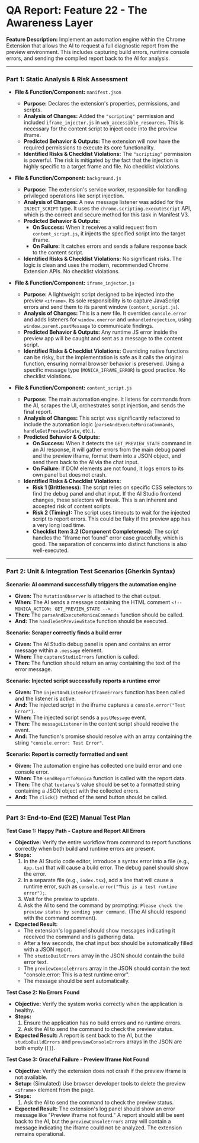 
# QA Report: Feature 22 - The Awareness Layer

**Feature Description:** Implement an automation engine within the Chrome Extension that allows the AI to request a full diagnostic report from the preview environment. This includes capturing build errors, runtime console errors, and sending the compiled report back to the AI for analysis.

---

### **Part 1: Static Analysis & Risk Assessment**

*   **File & Function/Component:** `manifest.json`
    *   **Purpose:** Declares the extension's properties, permissions, and scripts.
    *   **Analysis of Changes:** Added the `"scripting"` permission and included `iframe_injector.js` in `web_accessible_resources`. This is necessary for the content script to inject code into the preview iframe.
    *   **Predicted Behavior & Outputs:** The extension will now have the required permissions to execute its core functionality.
    *   **Identified Risks & Checklist Violations:** The `"scripting"` permission is powerful. The risk is mitigated by the fact that the injection is highly specific to a target frame and file. No checklist violations.

*   **File & Function/Component:** `background.js`
    *   **Purpose:** The extension's service worker, responsible for handling privileged operations like script injection.
    *   **Analysis of Changes:** A new message listener was added for the `INJECT_SCRIPT` type. It uses the `chrome.scripting.executeScript` API, which is the correct and secure method for this task in Manifest V3.
    *   **Predicted Behavior & Outputs:**
        *   **On Success:** When it receives a valid request from `content_script.js`, it injects the specified script into the target iframe.
        *   **On Failure:** It catches errors and sends a failure response back to the content script.
    *   **Identified Risks & Checklist Violations:** No significant risks. The logic is clean and uses the modern, recommended Chrome Extension APIs. No checklist violations.

*   **File & Function/Component:** `iframe_injector.js`
    *   **Purpose:** A lightweight script designed to be injected into the preview `<iframe>`. Its sole responsibility is to capture JavaScript errors and send them to its parent window (`content_script.js`).
    *   **Analysis of Changes:** This is a new file. It overrides `console.error` and adds listeners for `window.onerror` and `unhandledrejection`, using `window.parent.postMessage` to communicate findings.
    *   **Predicted Behavior & Outputs:** Any runtime JS error inside the preview app will be caught and sent as a message to the content script.
    *   **Identified Risks & Checklist Violations:** Overriding native functions can be risky, but the implementation is safe as it calls the original function, ensuring normal browser behavior is preserved. Using a specific message type (`MONICA_IFRAME_ERROR`) is good practice. No checklist violations.

*   **File & Function/Component:** `content_script.js`
    *   **Purpose:** The main automation engine. It listens for commands from the AI, scrapes the UI, orchestrates script injection, and sends the final report.
    *   **Analysis of Changes:** This script was significantly refactored to include the automation logic (`parseAndExecuteMonicaCommands`, `handleGetPreviewState`, etc.).
    *   **Predicted Behavior & Outputs:**
        *   **On Success:** When it detects the `GET_PREVIEW_STATE` command in an AI response, it will gather errors from the main debug panel and the preview iframe, format them into a JSON object, and send them back to the AI via the chat input.
        *   **On Failure:** If DOM elements are not found, it logs errors to its own panel but does not crash.
    *   **Identified Risks & Checklist Violations:**
        *   **Risk 1 (Brittleness):** The script relies on specific CSS selectors to find the debug panel and chat input. If the AI Studio frontend changes, these selectors will break. This is an inherent and accepted risk of content scripts.
        *   **Risk 2 (Timing):** The script uses timeouts to wait for the injected script to report errors. This could be flaky if the preview app has a very long load time.
        *   **Checklist Item 3.2 (Component Completeness):** The script handles the "iframe not found" error case gracefully, which is good. The separation of concerns into distinct functions is also well-executed.

---

### **Part 2: Unit & Integration Test Scenarios (Gherkin Syntax)**

**Scenario: AI command successfully triggers the automation engine**
*   **Given:** The `MutationObserver` is attached to the chat output.
*   **When:** The AI sends a message containing the HTML comment `<!-- MONICA_ACTION: GET_PREVIEW_STATE -->`.
*   **Then:** The `parseAndExecuteMonicaCommands` function should be called.
*   **And:** The `handleGetPreviewState` function should be executed.

**Scenario: Scraper correctly finds a build error**
*   **Given:** The AI Studio debug panel is open and contains an error message within a `.message` element.
*   **When:** The `captureStudioErrors` function is called.
*   **Then:** The function should return an array containing the text of the error message.

**Scenario: Injected script successfully reports a runtime error**
*   **Given:** The `injectAndListenForIframeErrors` function has been called and the listener is active.
*   **And:** The injected script in the iframe captures a `console.error("Test Error")`.
*   **When:** The injected script sends a `postMessage` event.
*   **Then:** The `messageListener` in the content script should receive the event.
*   **And:** The function's promise should resolve with an array containing the string `"console.error: Test Error"`.

**Scenario: Report is correctly formatted and sent**
*   **Given:** The automation engine has collected one build error and one console error.
*   **When:** The `sendReportToMonica` function is called with the report data.
*   **Then:** The chat `textarea`'s value should be set to a formatted string containing a JSON object with the collected errors.
*   **And:** The `click()` method of the send button should be called.

---

### **Part 3: End-to-End (E2E) Manual Test Plan**

**Test Case 1: Happy Path - Capture and Report All Errors**
*   **Objective:** Verify the entire workflow from command to report functions correctly when both build and runtime errors are present.
*   **Steps:**
    1.  In the AI Studio code editor, introduce a syntax error into a file (e.g., `App.tsx`) that will cause a build error. The debug panel should show the error.
    2.  In a separate file (e.g., `index.tsx`), add a line that will cause a runtime error, such as `console.error("This is a test runtime error");`.
    3.  Wait for the preview to update.
    4.  Ask the AI to send the command by prompting: `Please check the preview status by sending your command.` (The AI should respond with the command comment).
*   **Expected Result:**
    *   The extension's log panel should show messages indicating it received the command and is gathering data.
    *   After a few seconds, the chat input box should be automatically filled with a JSON report.
    *   The `studioBuildErrors` array in the JSON should contain the build error text.
    *   The `previewConsoleErrors` array in the JSON should contain the text "console.error: This is a test runtime error".
    *   The message should be sent automatically.

**Test Case 2: No Errors Found**
*   **Objective:** Verify the system works correctly when the application is healthy.
*   **Steps:**
    1.  Ensure the application has no build errors and no runtime errors.
    2.  Ask the AI to send the command to check the preview status.
*   **Expected Result:** A report is sent back to the AI, but the `studioBuildErrors` and `previewConsoleErrors` arrays in the JSON are both empty (`[]`).

**Test Case 3: Graceful Failure - Preview Iframe Not Found**
*   **Objective:** Verify the extension does not crash if the preview iframe is not available.
*   **Setup:** (Simulated) Use browser developer tools to delete the preview `<iframe>` element from the page.
*   **Steps:**
    1.  Ask the AI to send the command to check the preview status.
*   **Expected Result:** The extension's log panel should show an error message like "Preview iframe not found." A report should still be sent back to the AI, but the `previewConsoleErrors` array will contain a message indicating the iframe could not be analyzed. The extension remains operational.
